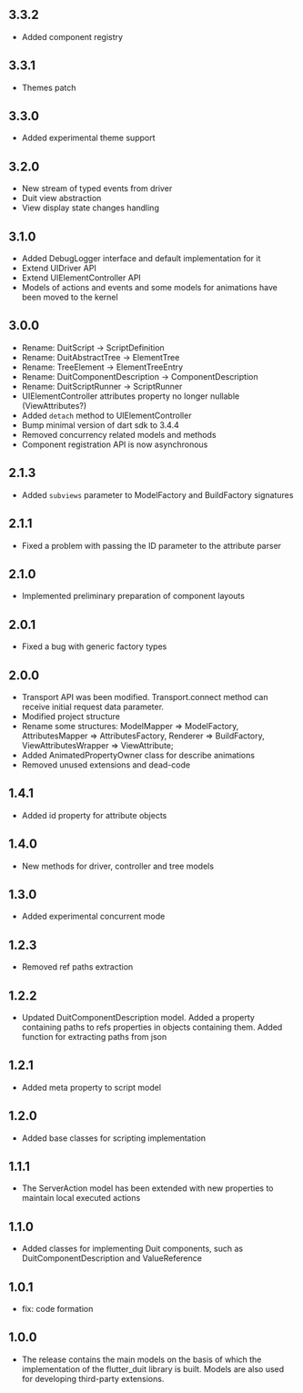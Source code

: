 ## 3.3.2

- Added component registry

## 3.3.1

- Themes patch

## 3.3.0

- Added experimental theme support

## 3.2.0

- New stream of typed events from driver
- Duit view abstraction
- View display state changes handling

## 3.1.0

- Added DebugLogger interface and default implementation for it
- Extend UIDriver API
- Extend UIElementController API
- Models of actions and events and some models for animations have been moved to the kernel 

## 3.0.0

- Rename: DuitScript -> ScriptDefinition
- Rename: DuitAbstractTree -> ElementTree
- Rename: TreeElement -> ElementTreeEntry
- Rename: DuitComponentDescription -> ComponentDescription
- Rename: DuitScriptRunner -> ScriptRunner
- UIElementController attributes property no longer nullable (ViewAttributes?)
- Added `detach` method to UIElementController
- Bump minimal version of dart sdk to 3.4.4
- Removed concurrency related models and methods
- Component registration API is now asynchronous

## 2.1.3

- Added `subviews` parameter to ModelFactory and BuildFactory signatures

## 2.1.1

- Fixed a problem with passing the ID parameter to the attribute parser

## 2.1.0

- Implemented preliminary preparation of component layouts

## 2.0.1

- Fixed a bug with generic factory types

## 2.0.0

- Transport API was been modified. Transport.connect method can receive initial request data
  parameter.
- Modified project structure
- Rename some structures: ModelMapper => ModelFactory, AttributesMapper => AttributesFactory,
  Renderer => BuildFactory, ViewAttributesWrapper => ViewAttribute;
- Added AnimatedPropertyOwner class for describe animations
- Removed unused extensions and dead-code

## 1.4.1

- Added id property for attribute objects

## 1.4.0

- New methods for driver, controller and tree models

## 1.3.0

- Added experimental concurrent mode

## 1.2.3

- Removed ref paths extraction

## 1.2.2

- Updated DuitComponentDescription model. Added a property containing paths to refs properties in
  objects containing them. Added function for extracting paths from json

## 1.2.1

- Added meta property to script model

## 1.2.0

- Added base classes for scripting implementation

## 1.1.1

- The ServerAction model has been extended with new properties to maintain local executed actions

## 1.1.0

- Added classes for implementing Duit components, such as DuitComponentDescription and
  ValueReference

## 1.0.1

- fix: code formation

## 1.0.0

- The release contains the main models on the basis of which the implementation of the flutter_duit
  library is built. Models are also used for developing third-party extensions.
